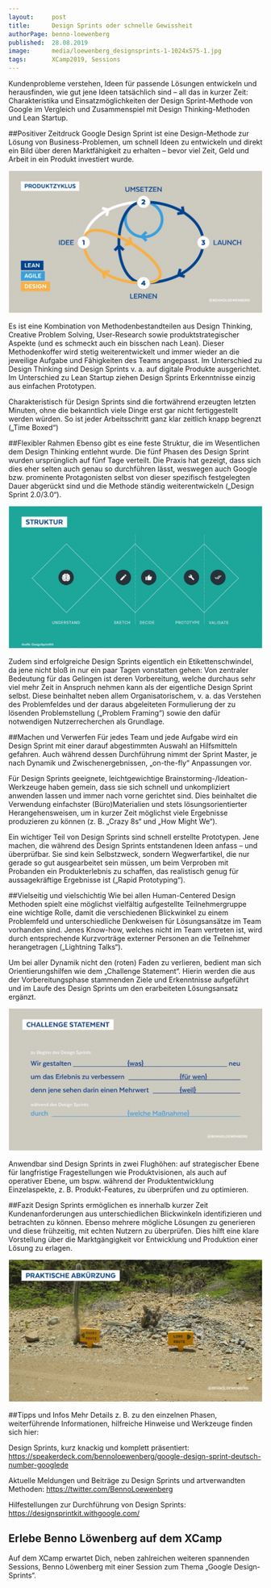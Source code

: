 ```yaml
---
layout:     post
title:      Design Sprints oder schnelle Gewissheit
authorPage: benno-loewenberg
published:  28.08.2019
image:      media/loewenberg_designsprints-1-1024x575-1.jpg
tags:       XCamp2019, Sessions
---
```


Kundenprobleme verstehen, Ideen für passende Lösungen entwickeln und herausfinden, wie gut jene Ideen tatsächlich sind – all das in kurzer Zeit: Charakteristika und Einsatzmöglichkeiten der Design Sprint-Methode von Google im Vergleich und Zusammenspiel mit Design Thinking-Methoden und Lean Startup.

##Positiver Zeitdruck
Google Design Sprint ist eine Design-Methode zur Lösung von Business-Problemen, um schnell Ideen zu entwickeln und direkt ein Bild über deren Marktfähigkeit zu erhalten – bevor viel Zeit, Geld und Arbeit in ein Produkt investiert wurde.

![Designsprints](media/loewenberg_designsprints-1-1024x575-1.jpg)

Es ist eine Kombination von Methodenbestandteilen aus Design Thinking, Creative Problem Solving, User-Research sowie produktstrategischer Aspekte (und es schmeckt auch ein bisschen nach Lean). Dieser Methodenkoffer wird stetig weiterentwickelt und immer wieder an die jeweilige Aufgabe und Fähigkeiten des Teams angepasst. Im Unterschied zu Design Thinking sind Design Sprints v. a. auf digitale Produkte ausgerichtet. Im Unterschied zu Lean Startup ziehen Design Sprints Erkenntnisse einzig aus einfachen Prototypen.

Charakteristisch für Design Sprints sind die fortwährend erzeugten letzten Minuten, ohne die bekanntlich viele Dinge erst gar nicht fertiggestellt werden würden. So ist jeder Arbeitsschritt ganz klar zeitlich knapp begrenzt („Time Boxed“)

##Flexibler Rahmen
Ebenso gibt es eine feste Struktur, die im Wesentlichen dem Design Thinking entlehnt wurde. Die fünf Phasen des Design Sprint wurden ursprünglich auf fünf Tage verteilt. Die Praxis hat gezeigt, dass sich dies eher selten auch genau so durchführen lässt, weswegen auch Google bzw. prominente Protagonisten selbst von dieser spezifisch festgelegten Dauer abgerückt sind und die Methode ständig weiterentwickeln („Design Sprint 2.0/3.0“).

![Designsprints](media/loewenberg_designsprints-2-1024x575-1-1024x575.jpg) 

Zudem sind erfolgreiche Design Sprints eigentlich ein Etikettenschwindel, da jene nicht bloß in nur ein paar Tagen vonstatten gehen: Von zentraler Bedeutung für das Gelingen ist deren Vorbereitung, welche durchaus sehr viel mehr Zeit in Anspruch nehmen kann als der eigentliche Design Sprint selbst. Diese beinhaltet neben allem Organisatorischem, v. a. das Verstehen des Problemfeldes und der daraus abgeleiteten Formulierung der zu lösenden Problemstellung („Problem Framing“) sowie den dafür notwendigen Nutzerrecherchen als Grundlage.

##Machen und Verwerfen
Für jedes Team und jede Aufgabe wird ein Design Sprint mit einer darauf abgestimmten Auswahl an Hilfsmitteln gefahren. Auch während dessen Durchführung nimmt der Sprint Master, je nach Dynamik und Zwischenergebnissen, „on-the-fly“ Anpassungen vor.

Für Design Sprints geeignete, leichtgewichtige Brainstorming-/Ideation-Werkzeuge haben gemein, dass sie sich schnell und unkompliziert anwenden lassen und immer nach vorne gerichtet sind. Dies beinhaltet die Verwendung einfachster (Büro)Materialien und stets lösungsorientierter Herangehensweisen, um in kurzer Zeit möglichst viele Ergebnisse produzieren zu können (z. B. „Crazy 8s“ und „How Might We“).

Ein wichtiger Teil von Design Sprints sind schnell erstellte Prototypen. Jene machen, die während des Design Sprints entstandenen Ideen anfass – und überprüfbar. Sie sind kein Selbstzweck, sondern Wegwerfartikel, die nur gerade so gut ausgearbeitet sein müssen, um beim Verproben mit Probanden ein Produkterlebnis zu schaffen, das realistisch genug für aussagekräftige Ergebnisse ist („Rapid Prototyping“).

##Vielseitig und vielschichtig
Wie bei allen Human-Centered Design Methoden spielt eine möglichst vielfältig aufgestellte Teilnehmergruppe eine wichtige Rolle, damit die verschiedenen Blickwinkel zu einem Problemfeld und unterschiedliche Denkweisen für Lösungsansätze im Team vorhanden sind. Jenes Know-how, welches nicht im Team vertreten ist, wird durch entsprechende Kurzvorträge externer Personen an die Teilnehmer herangetragen („Lightning Talks“).

Um bei aller Dynamik nicht den (roten) Faden zu verlieren, bedient man sich Orientierungshilfen wie dem „Challenge Statement“. Hierin werden die aus der Vorbereitungsphase stammenden Ziele und Erkenntnisse aufgeführt und im Laufe des Design Sprints um den erarbeiteten Lösungsansatz ergänzt.

![Designsprints](media/loewenberg_designsprints-3-1024x575-1-1024x575.jpg)

Anwendbar sind Design Sprints in zwei Flughöhen: auf strategischer Ebene für langfristige Fragestellungen wie Produktvisionen, als auch auf operativer Ebene, um bspw. während der Produktentwicklung Einzelaspekte, z. B. Produkt-Features, zu überprüfen und zu optimieren.

##Fazit
Design Sprints ermöglichen es innerhalb kurzer Zeit Kundenanforderungen aus unterschiedlichen Blickwinkeln identifizieren und betrachten zu können. Ebenso mehrere mögliche Lösungen zu generieren und diese frühzeitig, mit echten Nutzern zu überprüfen. Dies hilft eine klare Vorstellung über die Marktgängigkeit vor Entwicklung und Produktion einer Lösung zu erlagen.

![Designsprints](media/loewenberg_designsprints-4-1024x575-1-1024x575.jpg)

##Tipps und Infos
Mehr Details z. B. zu den einzelnen Phasen, weiterführende Informationen, hilfreiche Hinweise und Werkzeuge finden sich hier:

Design Sprints, kurz knackig und komplett präsentiert: https://speakerdeck.com/bennoloewenberg/google-design-sprint-deutsch-number-googlede

Aktuelle Meldungen und Beiträge zu Design Sprints und artverwandten Methoden: https://twitter.com/BennoLoewenberg

Hilfestellungen zur Durchführung von Design Sprints: https://designsprintkit.withgoogle.com/

## Erlebe Benno Löwenberg auf dem XCamp
Auf dem XCamp erwartet Dich, neben zahlreichen weiteren spannenden Sessions, Benno Löwenberg mit einer Session zum Thema „Google Design-Sprints“.

